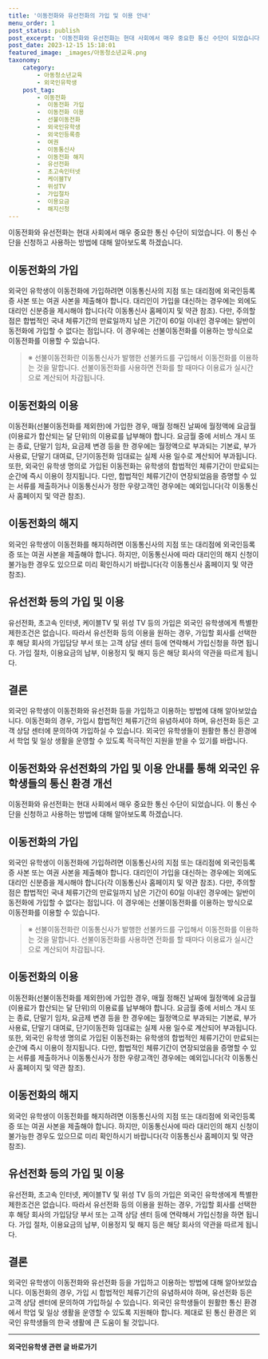 ```yaml
---
title: '이동전화와 유선전화의 가입 및 이용 안내'
menu_order: 1
post_status: publish
post_excerpt: '이동전화와 유선전화는 현대 사회에서 매우 중요한 통신 수단이 되었습니다. 이 통신 수단을 신청하고 사용하는 방법에 대해 알아보도록 하겠습니다.'
post_date: 2023-12-15 15:18:01
featured_image: _images/아동청소년교육.png
taxonomy:
    category:
        - 아동청소년교육
        - 외국인유학생
    post_tag:
        - 이동전화
        -  이동전화 가입
        -  이동전화 이용
        -  선불이동전화
        -  외국인유학생
        -  외국인등록증
        -  여권
        -  이동통신사
        -  이동전화 해지
        -  유선전화
        -  초고속인터넷
        -  케이블TV
        -  위성TV
        -  가입절차
        -  이용요금
        -  해지신청
---
```



이동전화와 유선전화는 현대 사회에서 매우 중요한 통신 수단이 되었습니다. 이 통신 수단을 신청하고 사용하는 방법에 대해 알아보도록 하겠습니다.

## 이동전화의 가입

외국인 유학생이 이동전화에 가입하려면 이동통신사의 지점 또는 대리점에 외국인등록증 사본 또는 여권 사본을 제출해야 합니다. 대리인이 가입을 대신하는 경우에는 외에도 대리인 신분증을 제시해야 합니다(각 이동통신사 홈페이지 및 약관 참조). 다만, 주의할 점은 합법적인 국내 체류기간의 만료일까지 남은 기간이 60일 이내인 경우에는 일반이동전화에 가입할 수 없다는 점입니다. 이 경우에는 선불이동전화를 이용하는 방식으로 이동전화를 이용할 수 있습니다.

> ※ 선불이동전화란 이동통신사가 발행한 선불카드를 구입해서 이동전화를 이용하는 것을 말합니다. 선불이동전화를 사용하면 전화를 할 때마다 이용료가 실시간으로 계산되어 차감됩니다.

## 이동전화의 이용

이동전화(선불이동전화를 제외한)에 가입한 경우, 매월 정해진 날짜에 월정액에 요금월(이용료가 합산되는 달 단위)의 이용료를 납부해야 합니다. 요금월 중에 서비스 개시 또는 종료, 단말기 임차, 요금제 변경 등을 한 경우에는 월정액으로 부과되는 기본료, 부가사용료, 단말기 대여료, 단기이동전화 임대료는 실제 사용 일수로 계산되어 부과됩니다. 또한, 외국인 유학생 명의로 가입된 이동전화는 유학생의 합법적인 체류기간이 만료되는 순간에 즉시 이용이 정지됩니다. 다만, 합법적인 체류기간이 연장되었음을 증명할 수 있는 서류를 제출하거나 이동통신사가 정한 우량고객인 경우에는 예외입니다(각 이동통신사 홈페이지 및 약관 참조).

## 이동전화의 해지

외국인 유학생이 이동전화를 해지하려면 이동통신사의 지점 또는 대리점에 외국인등록증 또는 여권 사본을 제출해야 합니다. 하지만, 이동통신사에 따라 대리인의 해지 신청이 불가능한 경우도 있으므로 미리 확인하시기 바랍니다(각 이동통신사 홈페이지 및 약관 참조).

## 유선전화 등의 가입 및 이용

유선전화, 초고속 인터넷, 케이블TV 및 위성 TV 등의 가입은 외국인 유학생에게 특별한 제한조건은 없습니다. 따라서 유선전화 등의 이용을 원하는 경우, 가입할 회사를 선택한 후 해당 회사의 가입담당 부서 또는 고객 상담 센터 등에 연락해서 가입신청을 하면 됩니다. 가입 절차, 이용요금의 납부, 이용정지 및 해지 등은 해당 회사의 약관을 따르게 됩니다.

## 결론

외국인 유학생이 이동전화와 유선전화 등을 가입하고 이용하는 방법에 대해 알아보았습니다. 이동전화의 경우, 가입시 합법적인 체류기간의 유념하셔야 하며, 유선전화 등은 고객 상담 센터에 문의하여 가입하실 수 있습니다. 외국인 유학생들이 원활한 통신 환경에서 학업 및 일상 생활을 운영할 수 있도록 적극적인 지원을 받을 수 있기를 바랍니다.

## 이동전화와 유선전화의 가입 및 이용 안내를 통해 외국인 유학생들의 통신 환경 개선

이동전화와 유선전화는 현대 사회에서 매우 중요한 통신 수단이 되었습니다. 이 통신 수단을 신청하고 사용하는 방법에 대해 알아보도록 하겠습니다.

## 이동전화의 가입

외국인 유학생이 이동전화에 가입하려면 이동통신사의 지점 또는 대리점에 외국인등록증 사본 또는 여권 사본을 제출해야 합니다. 대리인이 가입을 대신하는 경우에는 외에도 대리인 신분증을 제시해야 합니다(각 이동통신사 홈페이지 및 약관 참조). 다만, 주의할 점은 합법적인 국내 체류기간의 만료일까지 남은 기간이 60일 이내인 경우에는 일반이동전화에 가입할 수 없다는 점입니다. 이 경우에는 선불이동전화를 이용하는 방식으로 이동전화를 이용할 수 있습니다.

> ※ 선불이동전화란 이동통신사가 발행한 선불카드를 구입해서 이동전화를 이용하는 것을 말합니다. 선불이동전화를 사용하면 전화를 할 때마다 이용료가 실시간으로 계산되어 차감됩니다.

## 이동전화의 이용

이동전화(선불이동전화를 제외한)에 가입한 경우, 매월 정해진 날짜에 월정액에 요금월(이용료가 합산되는 달 단위)의 이용료를 납부해야 합니다. 요금월 중에 서비스 개시 또는 종료, 단말기 임차, 요금제 변경 등을 한 경우에는 월정액으로 부과되는 기본료, 부가사용료, 단말기 대여료, 단기이동전화 임대료는 실제 사용 일수로 계산되어 부과됩니다. 또한, 외국인 유학생 명의로 가입된 이동전화는 유학생의 합법적인 체류기간이 만료되는 순간에 즉시 이용이 정지됩니다. 다만, 합법적인 체류기간이 연장되었음을 증명할 수 있는 서류를 제출하거나 이동통신사가 정한 우량고객인 경우에는 예외입니다(각 이동통신사 홈페이지 및 약관 참조).

## 이동전화의 해지

외국인 유학생이 이동전화를 해지하려면 이동통신사의 지점 또는 대리점에 외국인등록증 또는 여권 사본을 제출해야 합니다. 하지만, 이동통신사에 따라 대리인의 해지 신청이 불가능한 경우도 있으므로 미리 확인하시기 바랍니다(각 이동통신사 홈페이지 및 약관 참조).

## 유선전화 등의 가입 및 이용

유선전화, 초고속 인터넷, 케이블TV 및 위성 TV 등의 가입은 외국인 유학생에게 특별한 제한조건은 없습니다. 따라서 유선전화 등의 이용을 원하는 경우, 가입할 회사를 선택한 후 해당 회사의 가입담당 부서 또는 고객 상담 센터 등에 연락해서 가입신청을 하면 됩니다. 가입 절차, 이용요금의 납부, 이용정지 및 해지 등은 해당 회사의 약관을 따르게 됩니다.

## 결론

외국인 유학생이 이동전화와 유선전화 등을 가입하고 이용하는 방법에 대해 알아보았습니다. 이동전화의 경우, 가입 시 합법적인 체류기간의 유념하셔야 하며, 유선전화 등은 고객 상담 센터에 문의하여 가입하실 수 있습니다. 외국인 유학생들이 원활한 통신 환경에서 학업 및 일상 생활을 운영할 수 있도록 지원해야 합니다. 제대로 된 통신 환경은 외국인 유학생들의 한국 생활에 큰 도움이 될 것입니다.
<!-- wp:separator -->
<hr class="wp-block-separator has-alpha-channel-opacity"/>
<!-- /wp:separator -->

<!-- wp:group {"backgroundColor":"base","layout":{"type":"constrained"}} -->
<div class="wp-block-group has-base-background-color has-background"><!-- wp:paragraph {"align":"center","fontSize":"medium"} -->
<p class="has-text-align-center has-large-font-size"><strong>외국인유학생 관련 글 바로가기</strong></p>
<!-- /wp:paragraph -->


<!-- wp:latest-posts
{"categories":[{"id":34427,"count":19,"description":"","link":"https://uknowlaw.com/category/%ec%99%b8%ea%b5%ad%ec%9d%b8%ec%9c%a0%ed%95%99%ec%83%9d/","name":"외국인유학생","slug":"외국인유학생","taxonomy":"category","parent":0,"meta":[],"_links":{"self":[{"href":"https://uknowlaw.com/wp-json/wp/v2/categories/34427"}],"collection":[{"href":"https://uknowlaw.com/wp-json/wp/v2/categories"}],"about":[{"href":"https://uknowlaw.com/wp-json/wp/v2/taxonomies/category"}],"wp:post_type":[{"href":"https://uknowlaw.com/wp-json/wp/v2/posts?categories=34427"}],"curies":[{"name":"wp","href":"https://api.w.org/{rel}","templated":true}]}}],"postsToShow":100,"excerptLength":28,"postLayout":"grid","columns":2,"featuredImageAlign":"left","featuredImageSizeSlug":"large","fontSize":"small"} /--></div>
<!-- /wp:group -->